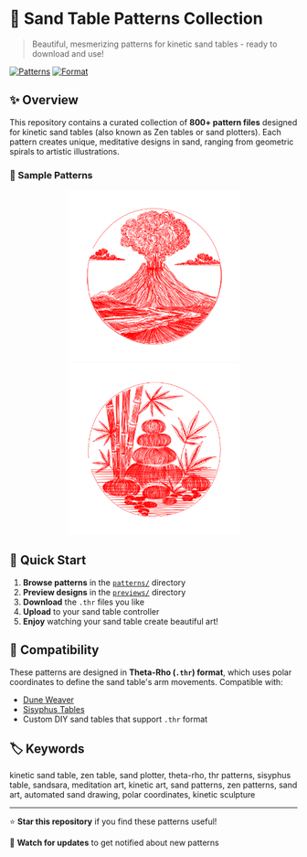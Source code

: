 # 🎨 Sand Table Patterns Collection

> Beautiful, mesmerizing patterns for kinetic sand tables - ready to download and use!

[![Patterns](https://img.shields.io/badge/Patterns-800+-blue)](./patterns)
[![Format](https://img.shields.io/badge/Format-.thr-green)](./patterns)

## ✨ Overview

This repository contains a curated collection of **800+ pattern files** designed for kinetic sand tables (also known as Zen tables or sand plotters). Each pattern creates unique, meditative designs in sand, ranging from geometric spirals to artistic illustrations.

### 📸 Sample Patterns

<p align="center">
  <img src="previews/volcano-erupting.svg" width="300" alt="Spiral Pattern">
  <img src="previews/zen-bambu-and-stones.svg" width="300" alt="Zen Bamboo Pattern">
</p>

## 🚀 Quick Start

1. **Browse patterns** in the [`patterns/`](./patterns) directory
2. **Preview designs** in the [`previews/`](./previews) directory
3. **Download** the `.thr` files you like
4. **Upload** to your sand table controller
5. **Enjoy** watching your sand table create beautiful art!

## 🔧 Compatibility

These patterns are designed in **Theta-Rho (`.thr`) format**, which uses polar coordinates to define the sand table's arm movements. Compatible with:

- [Dune Weaver](https://github.com/tuanchris/dune-weaver)
- [Sisyphus Tables](https://sisyphus-industries.com)
- Custom DIY sand tables that support `.thr` format

## 🏷️ Keywords

kinetic sand table, zen table, sand plotter, theta-rho, thr patterns, sisyphus table, sandsara, meditation art, kinetic art, sand patterns, zen patterns, sand art, automated sand drawing, polar coordinates, kinetic sculpture

---

⭐ **Star this repository** if you find these patterns useful!

🔔 **Watch for updates** to get notified about new patterns
